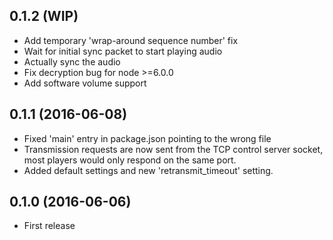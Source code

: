 ## 0.1.2 (WIP)

* Add temporary 'wrap-around sequence number' fix
* Wait for initial sync packet to start playing audio
* Actually sync the audio
* Fix decryption bug for node >=6.0.0
* Add software volume support

## 0.1.1 (2016-06-08)

* Fixed 'main' entry in package.json pointing to the wrong file
* Transmission requests are now sent from the TCP control server socket,
  most players would only respond on the same port.
* Added default settings and new 'retransmit_timeout' setting.

## 0.1.0 (2016-06-06)

* First release